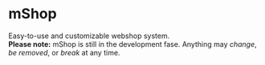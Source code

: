 # mShop
Easy-to-use and customizable webshop system.  
**Please note:** mShop is still in the development fase. Anything may *change*, *be removed*, or *break* at any time.
